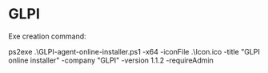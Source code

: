 # GLPI

Exe creation command:

ps2exe .\GLPI-agent-online-installer.ps1 -x64 -iconFile .\Icon.ico -title "GLPI online installer" -company "GLPI" -version 1.1.2 -requireAdmin
